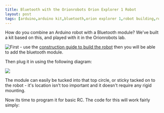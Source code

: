 ```yaml
---
title: Bluetooth with the Orionrobots Orion Explorer 1 Robot
layout: post
tags: [arduino,arduino kit,bluetooth,orion explorer 1,robot building,robot kit,robot toy,robotics]
---
```

How do you combine an Arduino robot with a Bluetooth module? We've built a kit based on this, and played with it in the Orionrobots lab.

<img style="float: left;" src="//cdn.shopify.com/s/files/1/0203/7288/products/03-1-IMG_4856-001_small.jpg?v=1385043387" />

First - use the <a href="http://www.orionrobots.co.uk/construction_guide.html">construction guide to build the robot</a> then you will be able to add the bluetooth module.

Then plug it in using the following diagram:

<p style="text-align: left;"><img style="display: block; margin-left: auto; margin-right: auto;" src="//cdn.shopify.com/s/files/1/0203/7288/files/ArduinoBluetooth_bb_large.png?579" />

The module can easily be tucked into that top circle, or sticky tacked on to the robot - it's location isn't too important and it doesn't require any rigid mounting.

Now its time to program it for basic RC. The code for this will work fairly simply:

<script src="https://gist.github.com/dannystaple/7585942.js?file=bluetooth_remote.psuedo" />

Lets create this as an Arduino sketch, and we'll add the libraries in later:</p>

<script src="https://gist.github.com/dannystaple/7585942.js?file=bluetooth_remote.ino" />

You will also need the TurtleMotors library - create a new tab in the Arduino IDE, call it TurtleMotors.h, and paste this into it:
<script src="https://gist.github.com/dannystaple/7586031.js?file=TurtleMotors.h" />

You should now be able to compile and upload this to your robot, which will be waiting for a device to connect to it.

# Driving it

To prepare an Android device, the app <a href="https://play.google.com/store/apps/details?id=mobi.dzs.android.BluetoothSPP&amp;hl=en">BlueTooth SPP</a> is a nice quick and free way to get it running.

With the robot turned on, launch this and press the scan button. You should see "HC-06", tap this and pair it with the code 1234.

Enter "Keyboard mode" on the next page. You will see buttons with the text clickMe on them. Open the app menu, and select "Buttons set" so you can program the buttons. click on the top-middle button to change its name and action. Name it 'forward', and the send value to 'w'. Then click ok. Set the other buttons for left, back and right with the same 'a', 's', 'd' values as above. When you've done all of those, use the menu to select "Buttons set complete".

Bluetooth SPP sends a line-ending after each value, disable this from the menu using "set end flag" then "other", and clear the value, then click ok. Use "set repeat freq" in the menu and set this value to 100 millis. Finally - change the trigger mode - to "Long press to send repeatedly".

You can now use the buttons on this app to drive your robot!

A previous tutorial on this - <a href="http://www.orionrobots.co.uk/explorer_arrow_control.html">Explorer Arrow Control</a> gave the basics on bluetooth control - but I thought a simpler and briefer teach in on getting it going would be helpful.
